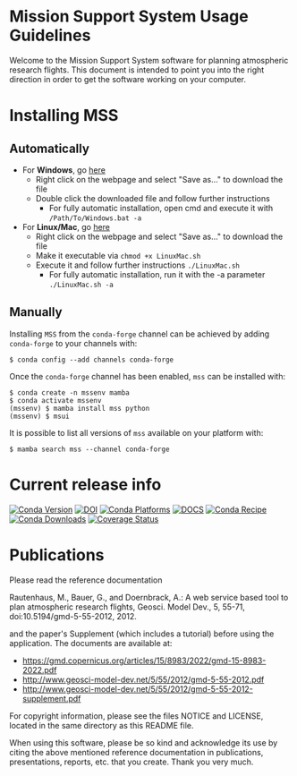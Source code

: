 Mission Support System Usage Guidelines
=======================================

Welcome to the Mission Support System software for planning
atmospheric research flights. This document is intended to point you
into the right direction in order to get the software working on your
computer.


Installing MSS
==============

Automatically
-------------

- For **Windows**, go [here](https://github.com/Open-MSS/mss-install/blob/main/Windows.bat?raw=1)
    - Right click on the webpage and select "Save as..." to download the file
    - Double click the downloaded file and follow further instructions
        - For fully automatic installation, open cmd and execute it with `/Path/To/Windows.bat -a`
- For **Linux/Mac**, go [here](https://github.com/Open-MSS/mss-install/blob/main/LinuxMac.sh?raw=1)
    - Right click on the webpage and select "Save as..." to download the file
    - Make it executable via `chmod +x LinuxMac.sh`
    - Execute it and follow further instructions `./LinuxMac.sh`
        - For fully automatic installation, run it with the -a parameter `./LinuxMac.sh -a`

Manually
--------

Installing `MSS` from the `conda-forge` channel can be achieved by adding `conda-forge` to your channels with:


    $ conda config --add channels conda-forge

Once the `conda-forge` channel has been enabled, `mss` can be installed with:

    $ conda create -n mssenv mamba
    $ conda activate mssenv
    (mssenv) $ mamba install mss python
    (mssenv) $ msui

It is possible to list all versions of `mss` available on your platform with:


    $ mamba search mss --channel conda-forge


Current release info
====================
[![Conda Version](https://img.shields.io/conda/vn/conda-forge/mss.svg)](https://anaconda.org/conda-forge/mss)
[![DOI](https://zenodo.org/badge/DOI/10.5281/zenodo.6572620.svg)](https://doi.org/10.5281/zenodo.6572620)
[![Conda Platforms](https://img.shields.io/conda/pn/conda-forge/mss.svg)](https://anaconda.org/conda-forge/mss)
[![DOCS](https://img.shields.io/badge/%F0%9F%95%AE-docs-green.svg)](http://mss.rtd.io)
[![Conda Recipe](https://img.shields.io/badge/recipe-mss-green.svg)](https://anaconda.org/conda-forge/mss) 
[![Conda Downloads](https://img.shields.io/conda/dn/conda-forge/mss.svg)](https://anaconda.org/conda-forge/mss)
[![Coverage Status](https://coveralls.io/repos/github/Open-MSS/MSS/badge.svg?branch=develop)](https://coveralls.io/github/Open-MSS/MSS?branch=develop)


Publications
============

Please read the reference documentation

   Rautenhaus, M., Bauer, G., and Doernbrack, A.: A web service based
   tool to plan atmospheric research flights, Geosci. Model Dev., 5,
   55-71, doi:10.5194/gmd-5-55-2012, 2012.

and the paper's Supplement (which includes a tutorial) before using the
application. The documents are available at:

- https://gmd.copernicus.org/articles/15/8983/2022/gmd-15-8983-2022.pdf
- http://www.geosci-model-dev.net/5/55/2012/gmd-5-55-2012.pdf
- http://www.geosci-model-dev.net/5/55/2012/gmd-5-55-2012-supplement.pdf

For copyright information, please see the files NOTICE and LICENSE, located
in the same directory as this README file.
   

   When using this software, please be so kind and acknowledge its use by
   citing the above mentioned reference documentation in publications,
   presentations, reports, etc. that you create. Thank you very much.



